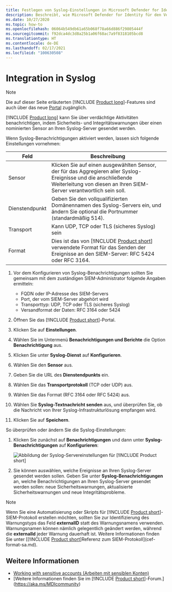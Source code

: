 ```yaml
---
title: Festlegen von Syslog-Einstellungen in Microsoft Defender for Identity
description: Beschreibt, wie Microsoft Defender for Identity für den Versand von Benachrichtigungen (per E-Mail oder Microsoft Defender for Identity-Ereignisweiterleitung) bei verdächtigen Aktivitäten konfiguriert werden kann
ms.date: 10/27/2020
ms.topic: how-to
ms.openlocfilehash: 06064b549db61a65b068f78a66d886f29805444f
ms.sourcegitcommit: f92dca4dc3d8a25b1a06f68ac7a9f8318105bcd8
ms.translationtype: HT
ms.contentlocale: de-DE
ms.lasthandoff: 02/17/2021
ms.locfileid: "100630508"
---
```

# <a name="integrate-with-syslog"></a>Integration in Syslog

> [!NOTE]
> Die auf dieser Seite erläuterten [!INCLUDE [Product long](includes/product-long.md)]-Features sind auch über das neue [Portal](https://portal.cloudappsecurity.com) zugänglich.

[!INCLUDE [Product long](includes/product-long.md)] kann Sie über verdächtige Aktivitäten benachrichtigen, indem Sicherheits- und Integritätswarnungen über einen nominierten Sensor an Ihren Syslog-Server gesendet werden.

Wenn Syslog-Benachrichtigungen aktiviert werden, lassen sich folgende Einstellungen vornehmen:

|Feld|Beschreibung|
|---------|---------------|
|Sensor|Klicken Sie auf einen ausgewählten Sensor, der für das Aggregieren aller Syslog-Ereignisse und die anschließende Weiterleitung von diesen an Ihren SIEM-Server verantwortlich sein soll.|
|Dienstendpunkt|Geben Sie den vollqualifizierten Domänennamen des Syslog-Servers ein, und ändern Sie optional die Portnummer (standardmäßig 514).|
|Transport|Kann UDP, TCP oder TLS (sicheres Syslog) sein|
|Format|Dies ist das von [!INCLUDE [Product short](includes/product-short.md)] verwendete Format für das Senden der Ereignisse an den SIEM-Server: RFC 5424 oder RFC 3164.|

1. Vor dem Konfigurieren von Syslog-Benachrichtigungen sollten Sie gemeinsam mit dem zuständigen SIEM-Administrator folgende Angaben ermitteln:

    - FQDN oder IP-Adresse des SIEM-Servers
    - Port, der vom SIEM-Server abgehört wird
    - Transporttyp: UDP, TCP oder TLS (sicheres Syslog)
    - Versandformat der Daten: RFC 3164 oder 5424

1. Öffnen Sie das [!INCLUDE [Product short](includes/product-short.md)]-Portal.
1. Klicken Sie auf **Einstellungen**.
1. Wählen Sie im Untermenü **Benachrichtigungen und Berichte** die Option **Benachrichtigung** aus.
1. Klicken Sie unter **Syslog-Dienst** auf **Konfigurieren**.
1. Wählen Sie den **Sensor** aus.
1. Geben Sie die URL des **Dienstendpunkts** ein.
1. Wählen Sie das **Transportprotokoll** (TCP oder UDP) aus.
1. Wählen Sie das Format (RFC 3164 oder RFC 5424) aus.
1. Wählen Sie **Syslog-Textnachricht senden** aus, und überprüfen Sie, ob die Nachricht von Ihrer Syslog-Infrastrukturlösung empfangen wird.
1. Klicken Sie auf **Speichern**.

So überprüfen oder ändern Sie die Syslog-Einstellungen:

1. Klicken Sie zunächst auf **Benachrichtigungen** und dann unter **Syslog-Benachrichtigungen** auf **Konfigurieren**:

    ![Abbildung der Syslog-Servereinstellungen für [!INCLUDE [Product short](includes/product-short.md)]](media/syslog.png)

1. Sie können auswählen, welche Ereignisse an Ihren Syslog-Server gesendet werden sollen. Geben Sie unter **Syslog-Benachrichtigungen** an, welche Benachrichtigungen an Ihren Syslog-Server gesendet werden sollen: neue Sicherheitswarnungen, aktualisierte Sicherheitswarnungen und neue Integritätsprobleme.

> [!NOTE]
> Wenn Sie eine Automatisierung oder Skripts für [!INCLUDE [Product short](includes/product-short.md)]-SIEM-Protokoll erstellen möchten, sollten Sie zur Identifizierung des Warnungstyps das Feld **externalID** statt des Warnungsnamens verwenden. Warnungsnamen können nämlich gelegentlich geändert werden, während die **externalId** jeder Warnung dauerhaft ist. Weitere Informationen finden Sie unter [[!INCLUDE [Product short](includes/product-short.md)]Referenz zum SIEM-Protokoll](cef-format-sa.md).

## <a name="see-also"></a>Weitere Informationen

- [Working with sensitive accounts (Arbeiten mit sensiblen Konten)](manage-sensitive-honeytoken-accounts.md)
- [Weitere Informationen finden Sie im [!INCLUDE [Product short](includes/product-short.md)]-Forum.](https://aka.ms/MDIcommunity)

